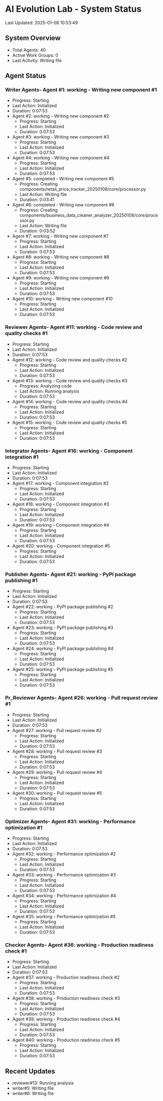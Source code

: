 # AI Evolution Lab - System Status
Last Updated: 2025-01-08 10:53:49

## System Overview
- Total Agents: 40
- Active Work Groups: 0
- Last Activity: Writing file

## Agent Status

### Writer Agents- Agent #1: working - Writing new component #1
  - Progress: Starting
  - Last Action: Initialized
  - Duration: 0:07:53
- Agent #2: working - Writing new component #2
  - Progress: Starting
  - Last Action: Initialized
  - Duration: 0:07:53
- Agent #3: working - Writing new component #3
  - Progress: Starting
  - Last Action: Initialized
  - Duration: 0:07:53
- Agent #4: working - Writing new component #4
  - Progress: Starting
  - Last Action: Initialized
  - Duration: 0:07:53
- Agent #5: completed - Writing new component #5
  - Progress: Creating components/retail_price_tracker_20250108/core/processor.py
  - Last Action: Writing file
  - Duration: 0:03:41
- Agent #6: completed - Writing new component #6
  - Progress: Creating components/business_data_cleaner_analyzer_20250108/core/processor.py
  - Last Action: Writing file
  - Duration: 0:03:52
- Agent #7: working - Writing new component #7
  - Progress: Starting
  - Last Action: Initialized
  - Duration: 0:07:53
- Agent #8: working - Writing new component #8
  - Progress: Starting
  - Last Action: Initialized
  - Duration: 0:07:53
- Agent #9: working - Writing new component #9
  - Progress: Starting
  - Last Action: Initialized
  - Duration: 0:07:53
- Agent #10: working - Writing new component #10
  - Progress: Starting
  - Last Action: Initialized
  - Duration: 0:07:53

### Reviewer Agents- Agent #11: working - Code review and quality checks #1
  - Progress: Starting
  - Last Action: Initialized
  - Duration: 0:07:53
- Agent #12: working - Code review and quality checks #2
  - Progress: Starting
  - Last Action: Initialized
  - Duration: 0:07:53
- Agent #13: working - Code review and quality checks #3
  - Progress: Analyzing code
  - Last Action: Running analysis
  - Duration: 0:07:53
- Agent #14: working - Code review and quality checks #4
  - Progress: Starting
  - Last Action: Initialized
  - Duration: 0:07:53
- Agent #15: working - Code review and quality checks #5
  - Progress: Starting
  - Last Action: Initialized
  - Duration: 0:07:53

### Integrator Agents- Agent #16: working - Component integration #1
  - Progress: Starting
  - Last Action: Initialized
  - Duration: 0:07:53
- Agent #17: working - Component integration #2
  - Progress: Starting
  - Last Action: Initialized
  - Duration: 0:07:53
- Agent #18: working - Component integration #3
  - Progress: Starting
  - Last Action: Initialized
  - Duration: 0:07:53
- Agent #19: working - Component integration #4
  - Progress: Starting
  - Last Action: Initialized
  - Duration: 0:07:53
- Agent #20: working - Component integration #5
  - Progress: Starting
  - Last Action: Initialized
  - Duration: 0:07:53

### Publisher Agents- Agent #21: working - PyPI package publishing #1
  - Progress: Starting
  - Last Action: Initialized
  - Duration: 0:07:53
- Agent #22: working - PyPI package publishing #2
  - Progress: Starting
  - Last Action: Initialized
  - Duration: 0:07:53
- Agent #23: working - PyPI package publishing #3
  - Progress: Starting
  - Last Action: Initialized
  - Duration: 0:07:53
- Agent #24: working - PyPI package publishing #4
  - Progress: Starting
  - Last Action: Initialized
  - Duration: 0:07:53
- Agent #25: working - PyPI package publishing #5
  - Progress: Starting
  - Last Action: Initialized
  - Duration: 0:07:53

### Pr_Reviewer Agents- Agent #26: working - Pull request review #1
  - Progress: Starting
  - Last Action: Initialized
  - Duration: 0:07:53
- Agent #27: working - Pull request review #2
  - Progress: Starting
  - Last Action: Initialized
  - Duration: 0:07:53
- Agent #28: working - Pull request review #3
  - Progress: Starting
  - Last Action: Initialized
  - Duration: 0:07:53
- Agent #29: working - Pull request review #4
  - Progress: Starting
  - Last Action: Initialized
  - Duration: 0:07:53
- Agent #30: working - Pull request review #5
  - Progress: Starting
  - Last Action: Initialized
  - Duration: 0:07:53

### Optimizer Agents- Agent #31: working - Performance optimization #1
  - Progress: Starting
  - Last Action: Initialized
  - Duration: 0:07:53
- Agent #32: working - Performance optimization #2
  - Progress: Starting
  - Last Action: Initialized
  - Duration: 0:07:53
- Agent #33: working - Performance optimization #3
  - Progress: Starting
  - Last Action: Initialized
  - Duration: 0:07:53
- Agent #34: working - Performance optimization #4
  - Progress: Starting
  - Last Action: Initialized
  - Duration: 0:07:53
- Agent #35: working - Performance optimization #5
  - Progress: Starting
  - Last Action: Initialized
  - Duration: 0:07:53

### Checker Agents- Agent #36: working - Production readiness check #1
  - Progress: Starting
  - Last Action: Initialized
  - Duration: 0:07:53
- Agent #37: working - Production readiness check #2
  - Progress: Starting
  - Last Action: Initialized
  - Duration: 0:07:53
- Agent #38: working - Production readiness check #3
  - Progress: Starting
  - Last Action: Initialized
  - Duration: 0:07:53
- Agent #39: working - Production readiness check #4
  - Progress: Starting
  - Last Action: Initialized
  - Duration: 0:07:53
- Agent #40: working - Production readiness check #5
  - Progress: Starting
  - Last Action: Initialized
  - Duration: 0:07:53


## Recent Updates
- reviewer#13: Running analysis
- writer#5: Writing file
- writer#6: Writing file
